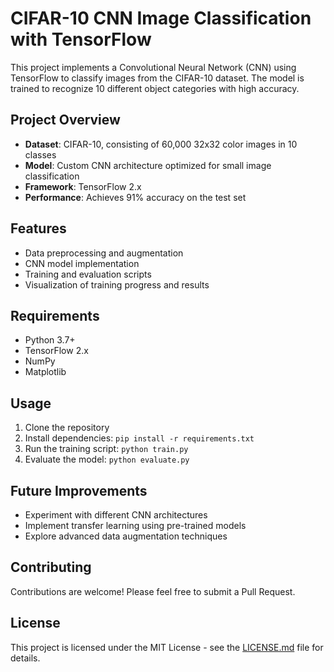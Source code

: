 # CIFAR-10 CNN Image Classification with TensorFlow

This project implements a Convolutional Neural Network (CNN) using TensorFlow to classify images from the CIFAR-10 dataset. The model is trained to recognize 10 different object categories with high accuracy.

## Project Overview

- **Dataset**: CIFAR-10, consisting of 60,000 32x32 color images in 10 classes
- **Model**: Custom CNN architecture optimized for small image classification
- **Framework**: TensorFlow 2.x
- **Performance**: Achieves 91% accuracy on the test set

## Features

- Data preprocessing and augmentation
- CNN model implementation
- Training and evaluation scripts
- Visualization of training progress and results

## Requirements

- Python 3.7+
- TensorFlow 2.x
- NumPy
- Matplotlib

## Usage

1. Clone the repository
2. Install dependencies: `pip install -r requirements.txt`
3. Run the training script: `python train.py`
4. Evaluate the model: `python evaluate.py`

## Future Improvements

- Experiment with different CNN architectures
- Implement transfer learning using pre-trained models
- Explore advanced data augmentation techniques

## Contributing

Contributions are welcome! Please feel free to submit a Pull Request.

## License

This project is licensed under the MIT License - see the [LICENSE.md](LICENSE.md) file for details.
